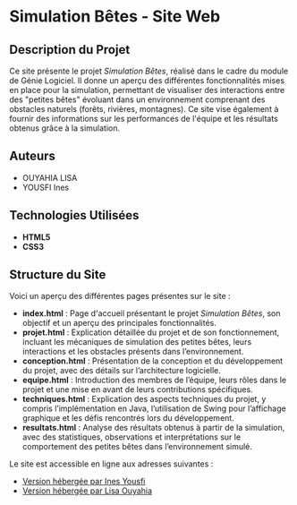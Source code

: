 # Simulation Bêtes - Site Web

## Description du Projet
Ce site présente le projet *Simulation Bêtes*, réalisé dans le cadre du module de Génie Logiciel. Il donne un aperçu des différentes fonctionnalités mises en place pour la simulation, permettant de visualiser des interactions entre des "petites bêtes" évoluant dans un environnement comprenant des obstacles naturels (forêts, rivières, montagnes). Ce site vise également à fournir des informations sur les performances de l'équipe et les résultats obtenus grâce à la simulation.


## Auteurs
- OUYAHIA LISA
- YOUSFI Ines

## Technologies Utilisées
- **HTML5**  
- **CSS3**
## Structure du Site
Voici un aperçu des différentes pages présentes sur le site :
- **index.html** : Page d'accueil présentant le projet *Simulation Bêtes*, son objectif et un aperçu des principales fonctionnalités.  
- **projet.html** : Explication détaillée du projet et de son fonctionnement, incluant les mécaniques de simulation des petites bêtes, leurs interactions et les obstacles présents dans l’environnement.  
- **conception.html** : Présentation de la conception et du développement du projet, avec des détails sur l’architecture logicielle. 
- **equipe.html** : Introduction des membres de l’équipe, leurs rôles dans le projet et une mise en avant de leurs contributions spécifiques.  
- **techniques.html** : Explication des aspects techniques du projet, y compris l’implémentation en Java, l’utilisation de Swing pour l’affichage graphique et les défis rencontrés lors du développement.  
- **resultats.html** : Analyse des résultats obtenus à partir de la simulation, avec des statistiques, observations et interprétations sur le comportement des petites bêtes dans l’environnement simulé.  

Le site est accessible en ligne aux adresses suivantes :  
 - [Version hébergée par Ines Yousfi](https://ines-ysfi.github.io/InesYousfi/)  
 - [Version hébergée par Lisa Ouyahia](https://lisaouy.github.io/lisaouyahia/) 
